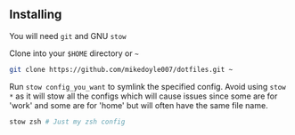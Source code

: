 ## Installing

You will need `git` and GNU `stow`

Clone into your `$HOME` directory or `~`

```bash
git clone https://github.com/mikedoyle007/dotfiles.git ~
```

Run `stow config_you_want` to symlink the specified config. Avoid using `stow *` as
it will stow all the configs which will cause issues since some are for 'work' and
some are for 'home' but will often have the same file name.

```bash
stow zsh # Just my zsh config
```


